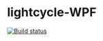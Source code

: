 lightcycle-WPF
==============
[![Build status](https://ci.appveyor.com/api/projects/status/4dw7etqe3xu1aaf3?svg=true)](https://ci.appveyor.com/project/TobiasMeusburger/lightcycle-wpf)


